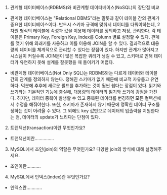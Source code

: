 1. 관계형 데이터베이스(RDBMS)와 비관계형 데이터베이스(NoSQL)의 장단점 비교

- 관계형 데이터베이스는 "Relational DBMS"라는 말뜻과 같이 테이블 간의 관계가 중요한 데이터베이스이다. 반드시 스키마 규격에 맞춰서 데이터를 다뤄야하는데, 2차원 형식의 테이블에 속성과 값을 이용해 데이터를 정의하고 저장, 관리한다. 각 테이블은 Primary Key, Foreign Key, Index를 Column 별로 설정할 수 있다. 관계를 맺기 위해 외래키를 사용하고 이를 이용해 JOIN을 할 수 있다. 결과적으로 대용량의 데이터를 체계적으로 관리할 수 있다는 장점이 있다. 하지만 관계가 많아지고 시스템이 커질수록 JOIN문이 많은 복잡한 쿼리가 생길 수 있고, 스키마로 인해 데이터가 유연하지 못해 설계를 잘못했을 때 돌이키기 어렵다.

- 비관계형 데이터베이스(Not Only SQL)는 RDBMS와는 다르게 데이터와 테이블 간의 관계를 정의하지 않는다. 정해진 스키마가 없기 때문에 비교적 자유롭고 유연하다. 덕분에 추후에 새로운 필드를 추가하는 것이 훨씬 쉽다는 장점이 있다. 읽기와 쓰기라는 기본적인 기능에 충실해, 대용량의 데이터의 읽기와 쓰기에 강점을 가진다. 하지만, 데이터 중복이 발생할 수 있고 중복된 데이터를 변경하면 모든 컬렉션에서 수정을 해줘야한다. 또한, 스키마가 존재하지 않기 때문에 명확한 데이터 구조를 정하는 것이 어려울 수 있다. 그 외에도 key 값만으로 데이터의 입출력을 지원한다는 점, 데이터의 update가 느리다는 단점이 있다.

2. 트랜잭션(transaction)이란 무엇인가요?

- 트랜잭션이란...............

3. MySQL에서 조인(join)의 역할은 무엇인가요? 다양한 join의 방식에 대해 설명해주세요.

- 조인이란...........

4. MySQL에서 인덱스(index)란 무엇인가요?

- 인덱스란............
